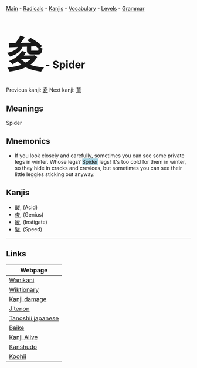 <style> bigfont {font-size: 100px}</style>
[Main](../README.md) -
[Radicals](../radicals.md) -
[Kanjis](../kanjis.md) -
[Vocabulary](../vocabulary.md) -
[Levels](../levels.md) -
[Grammar](../grammar.md)
# <bigfont> 夋</bigfont> - Spider 

Previous kanji: [夌](夌.md) Next kanji: [堇](堇.md) 

## Meanings
 Spider
## Mnemonics
 * If you look closely and carefully, sometimes you can see some private legs in winter. Whose legs? <span style="background-color:#ADD8E6"> Spider</span> legs! It's too cold for them in winter, so they hide in cracks and crevices, but sometimes you can see their little leggies sticking out anyway.


## Kanjis
 * [酸](../kanjis/酸.md), (Acid)
* [俊](../kanjis/俊.md), (Genius)
* [唆](../kanjis/唆.md), (Instigate)
* [駿](../kanjis/駿.md), (Speed)



---

## Links 

| Webpage |
| --- |
| [Wanikani          ](https://www.wanikani.com/kanji/夋) |
| [Wiktionary        ](https://en.wiktionary.org/wiki/夋) |
| [Kanji damage      ](http://www.kanjidamage.com/kanji/search?utf8=✓&q=夋) |
| [Jitenon           ](https://jitenon.com/kanji/夋) |
| [Tanoshii japanese ](https://www.tanoshiijapanese.com/dictionary/kanji.cfm?k=夋) |
| [Baike             ](https://baike.baidu.com/item/夋) |
| [Kanji Alive       ](https://app.kanjialive.com/夋) |
| [Kanshudo          ](https://www.kanshudo.com/searchmn?q=夋) |
| [Koohii            ](https://kanji.koohii.com/study/kanji/夋) |
